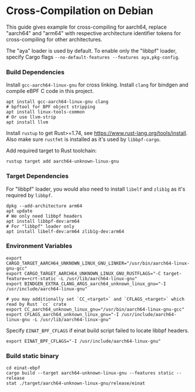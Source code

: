 # Cross-Compilation on Debian

This guide gives example for cross-compiling for aarch64, replace "aarch64" and "arm64" with respective architecture identifier tokens for cross-compiling for other architectures.

The "aya" loader is used by default.
To enable only the "libbpf" loader, specify Cargo flags `--no-default-features --features aya,pkg-config`.

### Build Dependencies

Install `gcc-aarch64-linux-gnu` for cross linking. Install `clang` for bindgen and compile eBPF C code in this project.

```
apt install gcc-aarch64-linux-gnu clang
# bpftool for BPF object stripping
apt install linux-tools-common
# Or use llvm-strip
apt install llvm
```

Install `rustup` to get Rust>=1.74, see https://www.rust-lang.org/tools/install. Also make sure `rustfmt` is installed as it's used by `libbpf-cargo`.

Add required target to Rust toolchain:

```
rustup target add aarch64-unknown-linux-gnu
```

### Target Dependencies

For "libbpf" loader, you would also need to install `libelf` and `zlib1g` as it's required by `libbpf`.

```
dpkg --add-architecture arm64
apt update
# We only need libbpf headers
apt install libbpf-dev:arm64
# For "libbpf" loader only
apt install libelf-dev:arm64 zlib1g-dev:arm64
```

### Environment Variables

```
export CARGO_TARGET_AARCH64_UNKNOWN_LINUX_GNU_LINKER="/usr/bin/aarch64-linux-gnu-gcc"
export CARGO_TARGET_AARCH64_UNKNOWN_LINUX_GNU_RUSTFLAGS="-C target-feature=+crt-static -L /usr/lib/aarch64-linux-gnu"
export BINDGEN_EXTRA_CLANG_ARGS_aarch64_unknown_linux_gnu="-I /usr/include/aarch64-linux-gnu"

# you may additionally set `CC_<target>` and `CFLAGS_<target>` which read by Rust `cc` crate
export CC_aarch64_unknown_linux_gnu="/usr/bin/aarch64-linux-gnu-gcc"
export CFLAGS_aarch64_unknown_linux_gnu="-I /usr/include/aarch64-linux-gnu -L /usr/lib/aarch64-linux-gnu"
```

Specify `EINAT_BPF_CFLAGS` if einat build script failed to locate libbpf headers.

```
export EINAT_BPF_CFLAGS="-I /usr/include/aarch64-linux-gnu"
```

### Build static binary

```
cd einat-ebpf
cargo build --target aarch64-unknown-linux-gnu --features static --release
stat ./target/aarch64-unknown-linux-gnu/release/einat
```
